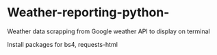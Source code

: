 # Weather-reporting-python-
Weather data scrapping from Google weather API to display on terminal

Install packages for bs4, requests-html
